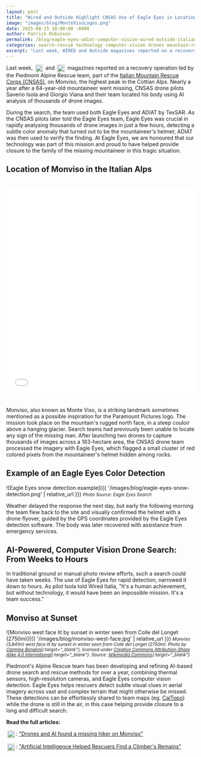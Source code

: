```yaml
---
layout: post
title: "Wired and Outside Highlight CNSAS Use of Eagle Eyes in Locating Missing Mountaineer in the Italian Alps"
image: "images/blog/MonteVisoLogos.png"
date: 2025-08-15 10:00:00 -0800
author: Patrick Robinson
permalink: /blog/eagle-eyes-adiat-computer-vision-wired-outside-italian-alps
categories: search-rescue technology computer-vision drones mountain-rescue
excerpt: "Last week, WIRED and Outside magazines reported on a recovery operation led by the Piedmont Alpine Rescue team, part of the Italian Mountain Rescue Corps (CNSAS), on Monviso, the highest peak in the Cottian Alps. Nearly a year after a 64-year-old mountaineer went missing, CNSAS drone pilots Saverio Isola and Giorgio Viana and their team located his remains using AI analysis of thousands of drone images."
---
```


Last week, <a href="https://www.wired.it/article/escursionista-disperso-monviso-cadavere-drone-intelligenza-artificiale-soccorso-alpino/" target="_blank"><img src="{{ '/images/blog/wired-logo.png' | relative_url }}" alt="Wired Magazine" style="height: 20px; vertical-align: middle; margin: 0 3px;"></a> and <a href="https://www.outsideonline.com/outdoor-adventure/exploration-survival/italy-climber-ai/" target="_blank"><img src="{{ '/images/blog/outside-logo.png' | relative_url }}" alt="Outside Magazine" style="height: 20px; vertical-align: middle; margin: 0 3px;"></a> magazines reported on a recovery operation led by the Piedmont Alpine Rescue team, part of the <a href="https://www.cnsas.it/en/" target="_blank">Italian Mountain Rescue Corps (CNSAS)</a>, on Monviso, the highest peak in the Cottian Alps. Nearly a year after a 64-year-old mountaineer went missing, CNSAS drone pilots Saverio Isola and Giorgio Viana and their team located his body using AI analysis of thousands of drone images.

During the search, the team used both Eagle Eyes and ADIAT by TexSAR. As the CNSAS pilots later told the Eagle Eyes team, Eagle Eyes was crucial in rapidly analysing thousands of drone images in just a few hours, detecting a subtle color anomaly that turned out to be the mountaineer's helmet; ADIAT was then used to verify the finding. At Eagle Eyes, we are honoured that our technology was part of this mission and proud to have helped provide closure to the family of the missing mountaineer in this tragic situation.

## Location of Monviso in the Italian Alps
<iframe src="{{ '/monviso-map.html' | relative_url }}" width="100%" height="550" frameborder="0" style="border: none; outline: none; box-shadow: none; margin: 20px 0;"></iframe>

Monviso, also known as Monte Viso, is a striking landmark sometimes mentioned as a possible inspiration for the Paramount Pictures logo. The mission took place on the mountain's rugged north face, in a steep couloir above a hanging glacier. Search teams had previously been unable to locate any sign of the missing man. After launching two drones to capture thousands of images across a 183-hectare area, the CNSAS drone team processed the imagery with Eagle Eyes, which flagged a small cluster of red colored pixels from the mountaineer's helmet hidden among rocks.

## Example of an Eagle Eyes Color Detection

![Eagle Eyes snow detection example]({{ '/images/blog/eagle-eyes-snow-detection.png' | relative_url }})
<small>*Photo Source: Eagle Eyes Search*</small>

Weather delayed the response the next day, but early the following morning the team flew back to the site and visually confirmed the helmet with a drone flyover, guided by the GPS coordinates provided by the Eagle Eyes detection software. The body was later recovered with assistance from emergency services.

## AI-Powered, Computer Vision Drone Search: From Weeks to Hours

In traditional ground or manual photo review efforts, such a search could have taken weeks. The use of Eagle Eyes for rapid detection, narrowed it down to hours. As pilot Isola told Wired Italia, "It's a human achievement, but without technology, it would have been an impossible mission. It's a team success."

## Monviso at Sunset

![Monviso west face lit by sunset in winter seen from Colle del Longet (2750m)]({{ '/images/blog/monviso-west-face.jpg' | relative_url }})
<small>*Monviso (3,841m) west face lit by sunset in winter seen from Colle del Longet (2750m). Photo by [Carmine Bonanni](https://commons.wikimedia.org/wiki/User:Carmine_Bonanni){:target="_blank"}, licensed under [Creative Commons Attribution-Share Alike 4.0 International](https://creativecommons.org/licenses/by-sa/4.0/){:target="_blank"}. Source: [Wikimedia Commons](https://commons.wikimedia.org/wiki/File:Burning_Monviso_-_West_face.jpg){:target="_blank"}*</small>

Piedmont's Alpine Rescue team has been developing and refining AI-based drone search and rescue methods for over a year, combining thermal sensors, high-resolution cameras, and Eagle Eyes computer vision detection. Eagle Eyes helps rescuers detect subtle visual clues in aerial imagery across vast and complex terrain that might otherwise be missed. These detections can be effortlessly shared to team maps (eg. <a href="https://caltopo.com/about" target="_blank">CalTopo</a>) while the drone is still in the air, in this case helping provide closure to a long and difficult search.

**Read the full articles:**

<a href="https://www.wired.it/article/escursionista-disperso-monviso-cadavere-drone-intelligenza-artificiale-soccorso-alpino/#le-operazioni-di-recupero" target="_blank"><img src="{{ '/images/blog/wired-logo.png' | relative_url }}" alt="Wired Magazine" style="height: 20px; vertical-align: middle; margin: 0 3px;"></a>: <a href="https://www.wired.it/article/escursionista-disperso-monviso-cadavere-drone-intelligenza-artificiale-soccorso-alpino/#le-operazioni-di-recupero" target="_blank">"Drones and AI found a missing hiker on Monviso"</a>

<a href="https://www.outsideonline.com/outdoor-adventure/exploration-survival/italy-climber-ai/" target="_blank"><img src="{{ '/images/blog/outside-logo.png' | relative_url }}" alt="Outside Magazine" style="height: 20px; vertical-align: middle; margin: 0 3px;"></a>: <a href="https://www.outsideonline.com/outdoor-adventure/exploration-survival/italy-climber-ai/" target="_blank">"Artificial Intelligence Helped Rescuers Find a Climber's Remains"</a> 
